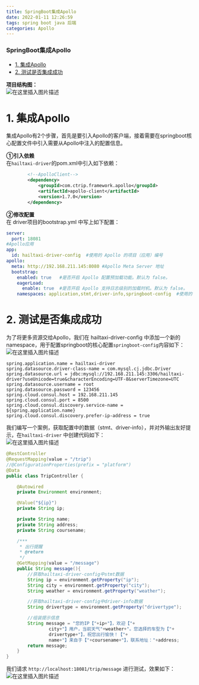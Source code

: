 ```yaml
---
title: SpringBoot集成Apollo
date: 2022-01-11 12:26:59
tags: spring boot java 后端
categories: Apollo
---
```


<!--more-->

### SpringBoot集成Apollo

- [1\. 集成Apollo](#1_Apollo_4)
- [2\. 测试是否集成成功](#2__53)

**项目结构图：**  
![在这里插入图片描述](https://img-blog.csdnimg.cn/d8af4461062f476cb573e30da01d75be.png)

# 1\. 集成Apollo

集成Apollo有2个步骤，首先是要引入Apollo的客户端，接着需要在springboot核心配置文件中引入需要从Apollo中注入的配置信息。

**①引入依赖**  
在`hailtaxi-driver`的pom.xml中引入如下依赖：

```xml
        <!--ApolloClient-->
        <dependency>
            <groupId>com.ctrip.framework.apollo</groupId>
            <artifactId>apollo-client</artifactId>
            <version>1.7.0</version>
        </dependency>
```

**②修改配置**  
在 driver项目的bootstrap.yml 中写上如下配置：

```yml
server:
  port: 18081
#Apollo应用
app:
  id: hailtaxi-driver-config  #使用的 Apollo 的项目（应用）编号
apollo:
  meta: http://192.168.211.145:8080 #Apollo Meta Server 地址
  bootstrap:
    enabled: true   #是否开启 Apollo 配置预加载功能。默认为 false。
    eagerLoad:
      enable: true  #是否开启 Apollo 支持日志级别的加载时机。默认为 false。
    namespaces: application,stmt,driver-info,springboot-config  #使用的 Apollo 的命名空间，默认为 application。
```

# 2\. 测试是否集成成功

为了将更多资源交给Apollo，我们在 hailtaxi-driver-config 中添加一个新的namespace，用于配置springboot的核心配置`springboot-config`内容如下：  
![在这里插入图片描述](https://img-blog.csdnimg.cn/1ae396178316472e9fad746ff3b07be1.png?x-oss-process=image/watermark,type_d3F5LXplbmhlaQ,shadow_50,text_Q1NETiBAZkZlZS1vcHM=,size_20,color_FFFFFF,t_70,g_se,x_16)

```properties
spring.application.name = hailtaxi-driver
spring.datasource.driver-class-name = com.mysql.cj.jdbc.Driver
spring.datasource.url = jdbc:mysql://192.168.211.145:3306/hailtaxi-driver?useUnicode=true&characterEncoding=UTF-8&serverTimezone=UTC
spring.datasource.username = root
spring.datasource.password = 123456
spring.cloud.consul.host = 192.168.211.145
spring.cloud.consul.port = 8500
spring.cloud.consul.discovery.service-name = ${spring.application.name}
spring.cloud.consul.discovery.prefer-ip-address = true
```

我们编写一个案例，获取配置中的数据（stmt、driver-info），并对外输出友好提示，在`hailtaxi-driver` 中创建代码如下：  
![在这里插入图片描述](https://img-blog.csdnimg.cn/511f8b20854e4496aaf5e390443a67ec.png?x-oss-process=image/watermark,type_d3F5LXplbmhlaQ,shadow_50,text_Q1NETiBAZkZlZS1vcHM=,size_15,color_FFFFFF,t_70,g_se,x_16)

```java
@RestController
@RequestMapping(value = "/trip")
//@ConfigurationProperties(prefix = "platform")
@Data
public class TripController {

    @Autowired
    private Environment environment;

    @Value("${ip}")
    private String ip;

    private String name;
    private String address;
    private String coursename;

    /***
     * 出行提醒
     * @return
     */
    @GetMapping(value = "/message")
    public String message(){
        //获取hailtaxi-driver-config中stmt数据
        String ip = environment.getProperty("ip");
        String city = environment.getProperty("city");
        String weather = environment.getProperty("weather");

        //获取hailtaxi-driver-config中driver-info数据
        String drivertype = environment.getProperty("drivertype");

        //组装提示信息
        String message = "您的IP【"+ip+"】，欢迎【"+
                city+"】用户，当前天气"+weather+"。您选择的车型为【"+
                drivertype+"】，祝您出行愉快！【"+
                name+"】来自于【"+coursename+"】，联系地址："+address;
        return message;
    }
}
```

我们请求 `http://localhost:18081/trip/message` 进行测试，效果如下：  
![在这里插入图片描述](https://img-blog.csdnimg.cn/244f45b7323e4e97bdaec3695893c671.png)